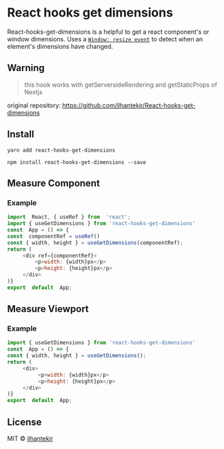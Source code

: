 # React hooks get dimensions

React-hooks-get-dimensions is a helpful to get a react component's or window dimensions.
Uses a [`Window: resize event`](https://developer.mozilla.org/en-US/docs/Web/API/Window/resize_event) to detect when an element's dimensions have changed.

## Warning
> this hook works with getServersideRendering and getStaticProps of Nextjs 

original repository: https://github.com/ilhantekir/React-hooks-get-dimensions

## Install

`yarn add react-hooks-get-dimensions`

`npm install react-hooks-get-dimensions --save`

## Measure Component

### Example

```javascript
import  React, { useRef } from  'react';
import { useGetDimensions } from 'react-hooks-get-dimensions'
const  App = () => {
const  componentRef = useRef()
const { width, height } = useGetDimensions(componentRef);
return (
     <div ref={componentRef}>
         <p>width: {width}px</p>
         <p>height: {height}px</p>
     </div>
)}
export  default  App;
```


## Measure Viewport

### Example

```javascript
import { useGetDimensions } from 'react-hooks-get-dimensions'
const  App = () => {
const { width, height } = useGetDimensions();
return (
     <div>
          <p>width: {width}px</p>
          <p>height: {height}px</p>
     </div>
)}
export  default  App;
```


## License

MIT © [ilhantekir](https://github.com/ilhantekir)
